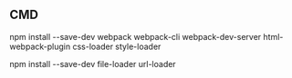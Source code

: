 ## CMD
npm install --save-dev webpack webpack-cli webpack-dev-server html-webpack-plugin css-loader style-loader

npm install --save-dev file-loader url-loader